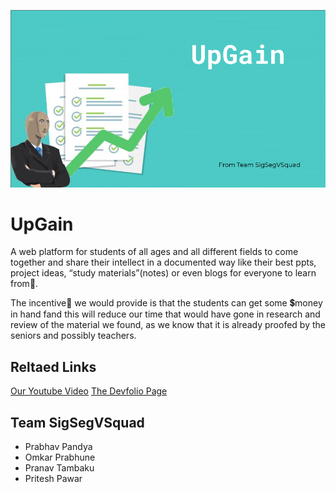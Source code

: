 ![UpGain](https://github.com/SigSegvSquad/UpGain/blob/master/public/images/banner.png)
# UpGain

A web platform for students of all ages and all different fields to come together and share their intellect in a documented way like their best ppts, project ideas, “study materials”(notes) or even blogs for everyone to learn from📝.

The incentive💸 we would provide is that the students can get some 💲money in hand fand this will reduce our time that would have gone in research and review of the material we found, as we know that it is already proofed by the seniors and possibly teachers.

## Reltaed Links

[Our Youtube Video](https://www.youtube.com/watch?v=HBrpIl_9ZCs)
[The Devfolio Page]()

## Team SigSegVSquad

* Prabhav Pandya
* Omkar Prabhune
* Pranav Tambaku
* Pritesh Pawar

